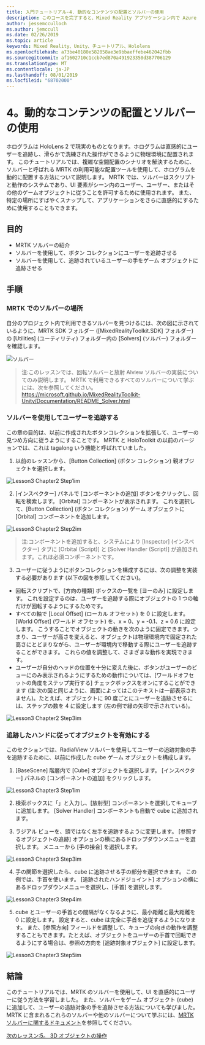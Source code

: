 ```yaml
---
title: 入門チュートリアル-4. 動的なコンテンツの配置とソルバーの使用
description: このコースを完了すると、Mixed Reality アプリケーション内で Azure 顔認識を実装する方法を学習することができます。
author: jessemcculloch
ms.author: jemccull
ms.date: 02/26/2019
ms.topic: article
keywords: Mixed Reality、Unity、チュートリアル、Hololens
ms.openlocfilehash: a73be40180e582058ae3e9bbaeffebe462042fbb
ms.sourcegitcommit: af1602710c1ccb7ed870a491923350d387706129
ms.translationtype: MT
ms.contentlocale: ja-JP
ms.lasthandoff: 08/01/2019
ms.locfileid: "68702000"
---
```

# <a name="4-placing-dynamic-content-and-using-solvers"></a>4。動的なコンテンツの配置とソルバーの使用

ホログラムは HoloLens 2 で現実のものとなります。ホログラムは直感的にユーザーを追跡し、滑らかで洗練された操作ができるように物理環境に配置されます。 このチュートリアルでは、複雑な空間配置のシナリオを解決するために、ソルバーと呼ばれる MRTK の利用可能な配置ツールを使用して、ホログラムを動的に配置する方法について説明します。 MRTK では、ソルバーはスクリプトと動作のシステムであり、UI 要素がシーン内のユーザー、ユーザー、またはその他のゲームオブジェクトに従うことを許可するために使用されます。 また、特定の場所にすばやくスナップして、アプリケーションをさらに直感的にするために使用することもできます。 

## <a name="objectives"></a>目的

* MRTK ソルバーの紹介
* ソルバーを使用して、ボタン コレクションにユーザーを追跡させる
* ソルバーを使用して、追跡されているユーザーの手をゲーム オブジェクトに追跡させる

## <a name="instructions"></a>手順

### <a name="location-of-solvers-in-the-mrtk"></a>MRTK でのソルバーの場所
 自分のプロジェクト内で利用できるソルバーを見つけるには、次の図に示されているように、MRTK SDK フォルダー ([MixedRealityToolkit.SDK] フォルダー) の [Utilities] (ユーティリティ) フォルダー内の [Solvers] (ソルバー) フォルダーを確認します。

![ソルバー](images/lesson3_chapter1_step1im.PNG)

>注:このレッスンでは、回転ソルバーと放射 Alview ソルバーの実装についてのみ説明します。 MRTK で利用できるすべてのソルバーについて学ぶには、次を参照してください。 https://microsoft.github.io/MixedRealityToolkit-Unity/Documentation/README_Solver.html

### <a name="use-a-solver-to-follow-the-user"></a>ソルバーを使用してユーザーを追跡する
この章の目的は、以前に作成されたボタンコレクションを拡張して、ユーザーの見つめ方向に従うようにすることです。 MRTK と HoloToolkit の以前のバージョンでは、これは tagalong いう機能と呼ばれていました。

1. 以前のレッスンから、[Button Collection] (ボタン コレクション) 親オブジェクトを選択します。

![Lesson3 Chapter2 Step1im](images/Lesson3_chapter2_step1im.PNG)

2. [インスペクター] パネルで [コンポーネントの追加] ボタンをクリックし、回転を検索します。 [Orbital] コンポーネントが表示されます。 これを選択して、[Button Collection] (ボタン コレクション) ゲーム オブジェクトに [Orbital] コンポーネントを追加します。

![Lesson3 Chapter2 Step2im](images/Lesson3_Chapter2_step2im.PNG)

>注:コンポーネントを追加すると、システムにより [Inspector] (インスペクター) タブに [Orbital (Script)] と [Solver Handler (Script)] が追加されます。これは必須コンポーネントです。 

3. ユーザーに従うようにボタンコレクションを構成するには、次の調整を実装する必要があります (以下の図を参照してください)。
- 回転スクリプトで、[方向の種類] ボックスの一覧を [ヨーのみ] に設定します。 これを設定するのは、ユーザーを追跡する際にオブジェクトの 1 つの軸だけが回転するようにするためです。
- すべての軸で [Local Offset] (ローカル オフセット) を 0 に設定します。 [World Offset] (ワールド オフセット) を、x = 0、y = -0.1、z = 0.6 に設定します。 こうすることでオブジェクトの動きを次のように固定できます。つまり、ユーザーが高さを変えると、オブジェクトは物理環境内で固定された高さにとどまりながら、ユーザーが環境内で移動する際にユーザーを追跡することができます。 これらの値を調整して、さまざまな動作を実現できます。
- ユーザーが自分のヘッドの位置を十分に変えた後に、ボタンがユーザーのビューにのみ表示されるようにするための動作については、[ワールドオフセットの角度をステップ実行する] チェックボックスをオンにすることができます (注:次の図と同じように、画面によってはこのテキストは一部表示されません)。たとえば、オブジェクトに 90 度ごとにユーザーを追跡させるには、ステップの数を 4 に設定します (左の例で緑の矢印で示されている)。 

![Lesson3 Chapter2 Step3im](images/Lesson3_chapter2_step3im.PNG)

### <a name="enabling-objects-to-follow-tracked-hands"></a>追跡したハンドに従ってオブジェクトを有効にする

このセクションでは、RadialView ソルバーを使用してユーザーの追跡対象の手を追跡するために、以前に作成した cube ゲーム オブジェクトを構成します。

1. [BaseScene] 階層内で [Cube] オブジェクトを選択します。 [インスペクター] パネルの [コンポーネントの追加] をクリックします。 

![Lesson3 Chapter3 Step1im](images/Lesson3_Chapter3_step1im.PNG)

2. 検索ボックスに「」と入力し、[放射型] コンポーネントを選択してキューブに追加します。 [Solver Handler] コンポーネントも自動で cube に追加されます。

3. ラジアル ビューを、頭ではなく左手を追跡するように変更します。 [参照するオブジェクトの追跡] オプションの横にあるドロップダウンメニューを選択します。 メニューから [手の接合] を選択します。

![Lesson3 Chapter3 Step3im](images/Lesson3_chapter3_step3im.PNG)

4. 手の関節を選択したら、cube に追跡させる手の部分を選択できます。 この例では、手首を使います。 [追跡されたハンドジョイント] オプションの横にあるドロップダウンメニューを選択し、[手首] を選択します。 

![Lesson3 Chapter3 Step4im](images/Lesson3_chapter3_step4im.PNG)

5. cube とユーザーの手首との間隔がなくなるように、最小距離と最大距離を 0 に設定します。 設定すると、cube は完全に手首を追従するようになります。 また、[参照方向] フィールドを調整して、キューブの向きの動作を調整することもできます。たとえば、オブジェクトをユーザーの手首で回転できるようにする場合は、参照の方向を [追跡対象オブジェクト] に設定します。

![Lesson3 Chapter3 Step5im](images/Lesson3_chapter3_step5im.PNG)

## <a name="congratulations"></a>結論
このチュートリアルでは、MRTK のソルバーを使用して、UI を直感的にユーザーに従う方法を学習しました。 また、ソルバーをゲーム オブジェクト (cube) に追加して、ユーザーの追跡対象の手を追跡させる方法についても学びました。 MRTK に含まれるこれらのソルバーや他のソルバーについて学ぶには、[MRTK ソルバーに関するドキュメント](https://microsoft.github.io/MixedRealityToolkit-Unity/Documentation/README_Solver.html)を参照してください。

[次のレッスン:5。  3D オブジェクトの操作](mrlearning-base-ch4.md)

